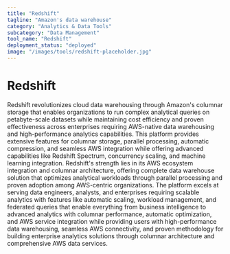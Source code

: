```yaml
---
title: "Redshift"
tagline: "Amazon's data warehouse"
category: "Analytics & Data Tools"
subcategory: "Data Management"
tool_name: "Redshift"
deployment_status: "deployed"
image: "/images/tools/redshift-placeholder.jpg"
---
```


# Redshift

Redshift revolutionizes cloud data warehousing through Amazon's columnar storage that enables organizations to run complex analytical queries on petabyte-scale datasets while maintaining cost efficiency and proven effectiveness across enterprises requiring AWS-native data warehousing and high-performance analytics capabilities. This platform provides extensive features for columnar storage, parallel processing, automatic compression, and seamless AWS integration while offering advanced capabilities like Redshift Spectrum, concurrency scaling, and machine learning integration. Redshift's strength lies in its AWS ecosystem integration and columnar architecture, offering complete data warehouse solution that optimizes analytical workloads through parallel processing and proven adoption among AWS-centric organizations. The platform excels at serving data engineers, analysts, and enterprises requiring scalable analytics with features like automatic scaling, workload management, and federated queries that enable everything from business intelligence to advanced analytics with columnar performance, automatic optimization, and AWS service integration while providing users with high-performance data warehousing, seamless AWS connectivity, and proven methodology for building enterprise analytics solutions through columnar architecture and comprehensive AWS data services.